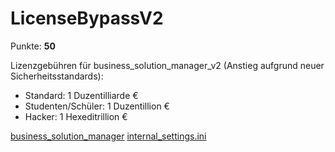 # LicenseBypassV2

Punkte: **50**

Lizenzgebühren für business_solution_manager_v2 (Anstieg aufgrund neuer Sicherheitsstandards):

- Standard: 1 Duzentilliarde €
- Studenten/Schüler: 1 Duzentillion €
- Hacker: 1 Hexeditrillion €

[business_solution_manager](./business_solution_manager)
[internal_settings.ini](./internal_settings.ini)
